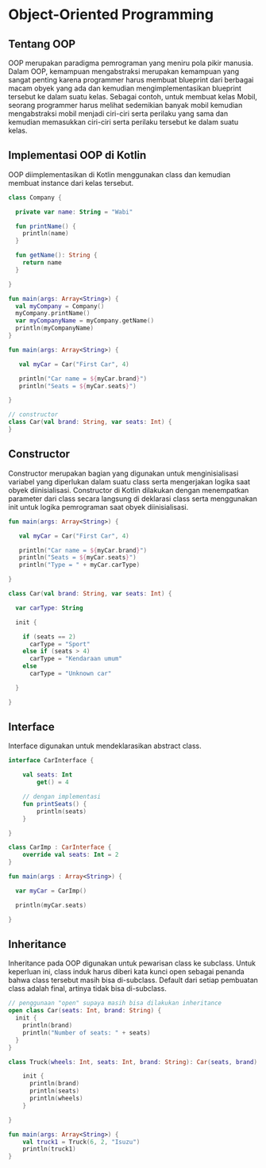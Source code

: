 # Object-Oriented Programming

## Tentang OOP

OOP merupakan paradigma pemrograman yang meniru pola pikir manusia. Dalam OOP, kemampuan mengabstraksi merupakan kemampuan yang sangat penting karena programmer harus membuat blueprint dari berbagai macam obyek yang ada dan kemudian mengimplementasikan blueprint tersebut ke dalam suatu kelas. Sebagai contoh, untuk membuat kelas Mobil, seorang programmer harus melihat sedemikian banyak mobil kemudian mengabstraksi mobil menjadi ciri-ciri serta perilaku yang sama dan kemudian memasukkan ciri-ciri serta perilaku tersebut ke dalam suatu kelas.

## Implementasi OOP di Kotlin

OOP diimplementasikan di Kotlin menggunakan class dan kemudian membuat instance dari kelas tersebut.

```kotlin
class Company {

  private var name: String = "Wabi"

  fun printName() {
    println(name)
  }

  fun getName(): String {
    return name
  }

}

fun main(args: Array<String>) {
  val myCompany = Company()
  myCompany.printName()
  var myCompanyName = myCompany.getName()
  println(myCompanyName)
}
```

```kotlin
fun main(args: Array<String>) {

   val myCar = Car("First Car", 4)

   println("Car name = ${myCar.brand}")
   println("Seats = ${myCar.seats}")

}

// constructor
class Car(val brand: String, var seats: Int) {
}
```

## Constructor

Constructor merupakan bagian yang digunakan untuk menginisialisasi variabel yang diperlukan dalam suatu class serta mengerjakan logika saat obyek diinisialisasi. Constructor di Kotlin dilakukan dengan menempatkan parameter dari class secara langsung di deklarasi class serta menggunakan init untuk logika pemrograman saat obyek diinisialisasi.

```kotlin
fun main(args: Array<String>) {

   val myCar = Car("First Car", 4)

   println("Car name = ${myCar.brand}")
   println("Seats = ${myCar.seats}")
   println("Type = " + myCar.carType)

}

class Car(val brand: String, var seats: Int) {

  var carType: String

  init {

    if (seats == 2)
      carType = "Sport"
    else if (seats > 4)
      carType = "Kendaraan umum"
    else
      carType = "Unknown car"

  }

}
```

## Interface

Interface digunakan untuk mendeklarasikan abstract class.

```kotlin
interface CarInterface {

    val seats: Int
        get() = 4

    // dengan implementasi
    fun printSeats() {
        println(seats)
    }

}

class CarImp : CarInterface {
    override val seats: Int = 2
}

fun main(args : Array<String>) {

  var myCar = CarImp()

  println(myCar.seats)

}
```

## Inheritance

Inheritance pada OOP digunakan untuk pewarisan class ke subclass. Untuk keperluan ini, class induk harus diberi kata kunci open sebagai penanda bahwa class tersebut masih bisa di-subclass. Default dari setiap pembuatan class adalah final, artinya tidak bisa di-subclass.

```kotlin
// penggunaan "open" supaya masih bisa dilakukan inheritance
open class Car(seats: Int, brand: String) {
  init {
    println(brand)
    println("Number of seats: " + seats)
  }
}

class Truck(wheels: Int, seats: Int, brand: String): Car(seats, brand) {

    init {
      println(brand)
      println(seats)
      println(wheels)
    }

}

fun main(args: Array<String>) {
    val truck1 = Truck(6, 2, "Isuzu")
    println(truck1)
}
```

